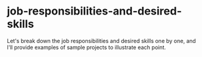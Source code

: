 # job-responsibilities-and-desired-skills
Let's break down the job responsibilities and desired skills one by one, and I'll provide examples of sample projects to illustrate each point.
